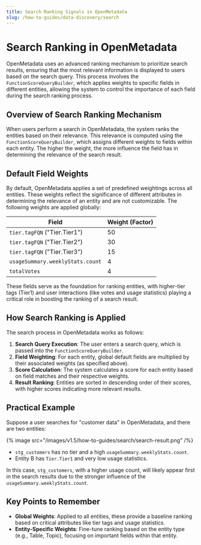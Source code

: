 ```yaml
---
title: Search Ranking Signals in OpenMetadata
slug: /how-to-guides/data-discovery/search
---
```


# Search Ranking in OpenMetadata

OpenMetadata uses an advanced ranking mechanism to prioritize search results, ensuring that the most relevant information is displayed to users based on the search query. This process involves the `FunctionScoreQueryBuilder`, which applies weights to specific fields in different entities, allowing the system to control the importance of each field during the search ranking process.

## Overview of Search Ranking Mechanism

When users perform a search in OpenMetadata, the system ranks the entities based on their relevance. This relevance is computed using the `FunctionScoreQueryBuilder`, which assigns different weights to fields within each entity. The higher the weight, the more influence the field has in determining the relevance of the search result.

## Default Field Weights

By default, OpenMetadata applies a set of predefined weightings across all entities. These weights reflect the significance of different attributes in determining the relevance of an entity and are not customizable. The following weights are applied globally:

| Field                                    | Weight (Factor) |
|------------------------------------------|-----------------|
| `tier.tagFQN` ("Tier.Tier1")             | 50              |
| `tier.tagFQN` ("Tier.Tier2")             | 30              |
| `tier.tagFQN` ("Tier.Tier3")             | 15              |
| `usageSummary.weeklyStats.count`         | 4               |
| `totalVotes`                             | 4               |

These fields serve as the foundation for ranking entities, with higher-tier tags (Tier1) and user interactions (like votes and usage statistics) playing a critical role in boosting the ranking of a search result.

## How Search Ranking is Applied

The search process in OpenMetadata works as follows:

1. **Search Query Execution**: The user enters a search query, which is passed into the `FunctionScoreQueryBuilder`.
2. **Field Weighting**: For each entity, global default fields are multiplied by their associated weights (as specified above).
3. **Score Calculation**: The system calculates a score for each entity based on field matches and their respective weights.
4. **Result Ranking**: Entities are sorted in descending order of their scores, with higher scores indicating more relevant results.

## Practical Example

Suppose a user searches for "customer data" in OpenMetadata, and there are two entities:

{% image
  src="/images/v1.5/how-to-guides/search/search-result.png"
/%}

- `stg_customers` has no tier and a high `usageSummary.weeklyStats.count`.
- Entity B has `Tier.Tier1` and very low usage statistics.

In this case, `stg_customers`, with a higher usage count, will likely appear first in the search results due to the stronger influence of the `usageSummary.weeklyStats.count`.

## Key Points to Remember

- **Global Weights**: Applied to all entities, these provide a baseline ranking based on critical attributes like tier tags and usage statistics.
- **Entity-Specific Weights**: Fine-tune ranking based on the entity type (e.g., Table, Topic), focusing on important fields within that entity.
